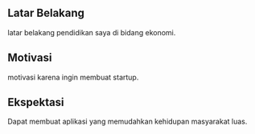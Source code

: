 [//]: # (Ceritakan sedikit tentang latar belakangmu seperti pendidikan terakhir atau pekerjaan sebelumnya)
## Latar Belakang
latar belakang pendidikan saya di bidang ekonomi.

[//]: # (Motivasi apa yang mendorongmu untuk ikut program coding bootcamp di Hacktiv8?)
## Motivasi
motivasi karena ingin membuat startup.

[//]: # (Beri tahu kami, apa yang ingin kamu dapatkan di Hacktiv8 dan apa yang ingin kamu capai setelah lulus dari sini?)
## Ekspektasi
Dapat membuat aplikasi yang memudahkan kehidupan masyarakat luas.

[//]: # (Apakah ada hal lain yang ingin disampaikan? Bila ada, kamu bebas untuk menuliskannya)
